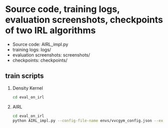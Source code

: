 # Source code, training logs, evaluation screenshots, checkpoints of two IRL algorithms

* Source code: AIRL_impl.py
* training logs: logs/
* evaluation screenshots: screenshots/
* checkpoints: checkpoints/

## train scripts

1. Density Kernel

    ```bash
    cd eval_on_irl

    ```

2. AIRL

    ```bash
    cd eval_on_irl
    python AIRL_impl.py --config-file-name envs/vvcgym_config.json --exp-name AIRL_seed1 --train-env-num 64 --eval-env-num 32 --eval-freq 150 --eval-episodes 96 --total-timesteps 10000000 --train-seed 333 --eval-seed 31 --rollouts-path demos_forIRL.npy
    ```
